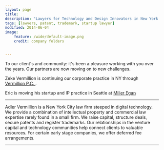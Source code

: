 ```yaml
---
layout: page
title: 
description: "Lawyers for Technology and Design Innovators in New York City"
tags: [lawyers, patent, trademark, startup lawyer]
modified: 2014-06-04
image:
    feature: /wide/default-image.png
    credit: company folders


---
```



<p class='big-text'>To our client's and community: it's been a pleasure working with you over the years. Our partners are now moving on to new challenges. </p>

Zeke Vermillion is continuing our corporate practice in NY through [Vermillion P.C. ](http://vermillionpc.com). 

Eric is moving his startup and IP practice in Seattle at [Miller Egan](http://www.milleregan.com/)

- - - 

Adler Vermillion is a New York City law firm steeped in digital technology. We provide a combination of intellectual property and commercial law expertise rarely found in a small firm.  We raise capital, structure deals, secure patents and register trademarks. Our relationships in the venture capital and technology communities help connect clients to valuable resources. For certain early stage companies, we offer deferred fee arrangements.   


- - - 
